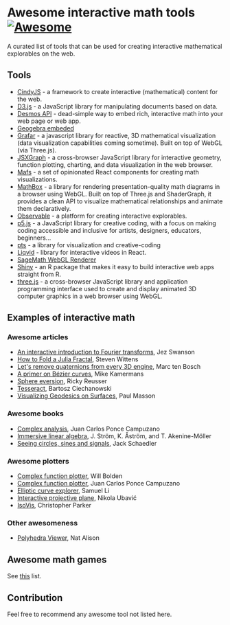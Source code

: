 # Awesome interactive math tools [![Awesome](https://awesome.re/badge.svg)](https://awesome.re)

A curated list of tools that can be used for creating interactive mathematical explorables on the web. 

## Tools

 - [CindyJS](https://cindyjs.org/) - a framework to create interactive (mathematical) content for the web.
 - [D3.js](https://d3js.org/) - a JavaScript library for manipulating documents based on data.
 - [Desmos API](https://www.desmos.com/api/) - dead-simple way to embed rich, interactive math into your web page or web app.
 - [Geogebra embeded](https://wiki.geogebra.org/en/Embedding_in_Webpages)
 - [Grafar](https://thoughtspile.github.io/grafar/) - a javascript library for reactive, 3D mathematical visualization (data visualization capabilities coming sometime). Built on top of WebGL (via Three.js).
 - [JSXGraph](http://jsxgraph.org/wp/index.html) - a cross-browser JavaScript library for interactive geometry, function plotting, charting, and data visualization in the web browser.
 - [Mafs](https://mafs.dev/) - a set of opinionated React components for creating math visualizations.
 - [MathBox](https://gitgud.io/unconed/mathbox) - a library for rendering presentation-quality math diagrams in a browser using WebGL. Built on top of Three.js and ShaderGraph, it provides a clean API to visualize mathematical relationships and animate them declaratively.
 - [Observable](https://observablehq.com/) - a platform for creating interactive explorables.
 - [p5.js](https://p5js.org/) - a JavaScript library for creative coding, with a focus on making coding accessible and inclusive for artists, designers, educators, beginners...
 - [pts](https://ptsjs.org/) - a library for visualization and creative-coding 
 - [Liqvid](https://liqvidjs.org/) - library for interactive videos in React.
 - [SageMath WebGL Renderer](https://doc.sagemath.org/html/en/reference/plot3d/threejs.html)
 - [Shiny](https://shiny.rstudio.com/) - an R package that makes it easy to build interactive web apps straight from R.
 - [three.js](https://threejs.org) - a cross-browser JavaScript library and application programming interface used to create and display animated 3D computer graphics in a web browser using WebGL.

## Examples of interactive math

### Awesome articles

 - [An interactive introduction to Fourier transforms](https://www.jezzamon.com/fourier/index.html), Jez Swanson
 - [How to Fold a Julia Fractal](http://acko.net/blog/how-to-fold-a-julia-fractal/), Steven Wittens
 - [Let's remove quaternions from every 3D engine](https://marctenbosch.com/quaternions), Marc ten Bosch
 - [A primer on Bézier curves](https://pomax.github.io/bezierinfo), Mike Kamermans
 - [Sphere eversion](https://rreusser.github.io/explorations/sphere-eversion), Ricky Reusser
 - [Tesseract](https://ciechanow.ski/tesseract), Bartosz Ciechanowski
 - [Visualizing Geodesics on Surfaces](https://analyticphysics.com/General%20Relativity/Visualizing%20Geodesics%20on%20Surfaces.htm), Paul Masson

### Awesome books

 - [Complex analysis](https://complex-analysis.com/), Juan Carlos Ponce Campuzano
 - [Immersive linear algebra](http://immersivemath.com/ila/index.html), J. Ström, K. Åström, and T. Akenine-Möller
 - [Seeing circles, sines and signals](https://jackschaedler.github.io/circles-sines-signals), Jack Schaedler

### Awesome plotters

 - [Complex function plotter](https://people.ucsc.edu/~wbolden/complex/#z), Will Bolden
 - [Complex function plotter](https://www.dynamicmath.xyz/complex/function-plotter/hsv.htm), Juan Carlos Ponce Campuzano
 - [Elliptic curve explorer](https://samuelj.li/elliptic-curve-explorer), Samuel Li
 - [Interactive projective plane](https://ubavic.rs/work/interactive_projective_plane), Nikola Ubavić
 - [IsoVis](https://rawgit.com/csp256/IsoVis/master/IsoVis.html), Christopher Parker 

### Other awesomeness

 - [Polyhedra Viewer](https://polyhedra.tessera.li), Nat Alison


## Awesome math games

See [this](https://github.com/ubavic/awesome-math-games) list.


## Contribution

Feel free to recommend any awesome tool not listed here.
